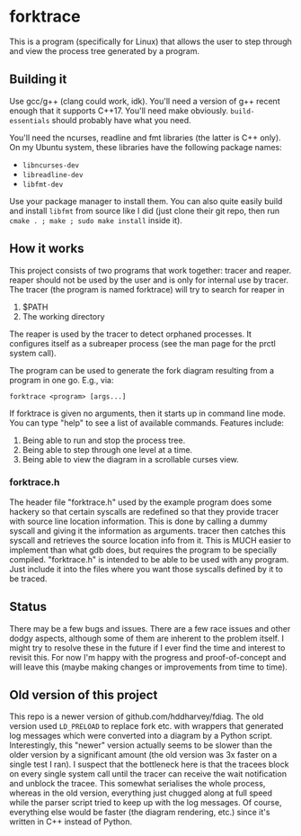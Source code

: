 # forktrace
This is a program (specifically for Linux) that allows the user to step through
and view the process tree generated by a program.

## Building it
Use gcc/g++ (clang could work, idk). You'll need a version of g++ recent enough
that it supports C++17. You'll need make obviously. `build-essentials` should
probably have what you need. 

You'll need the ncurses, readline and fmt libraries (the latter is C++ only).
On my Ubuntu system, these libraries have the following package names:

- `libncurses-dev`
- `libreadline-dev`
- `libfmt-dev`

Use your package manager to install them. You can also quite easily build and
install `libfmt` from source like I did (just clone their git repo, then run
`cmake . ; make ; sudo make install` inside it).

## How it works
This project consists of two programs that work together: tracer and reaper.
reaper should not be used by the user and is only for internal use by tracer.
The tracer (the program is named forktrace) will try to search for reaper in

1. $PATH
2. The working directory

The reaper is used by the tracer to detect orphaned processes. It configures
itself as a subreaper process (see the man page for the prctl system call).

The program can be used to generate the fork diagram resulting from a program
in one go. E.g., via:

    forktrace <program> [args...]

If forktrace is given no arguments, then it starts up in command line mode. You
can type "help" to see a list of available commands. Features include:

1. Being able to run and stop the process tree.
2. Being able to step through one level at a time.
3. Being able to view the diagram in a scrollable curses view.

### forktrace.h
The header file "forktrace.h" used by the example program does some hackery
so that certain syscalls are redefined so that they provide tracer with source
line location information. This is done by calling a dummy syscall and giving
it the information as arguments. tracer then catches this syscall and retrieves
the source location info from it. This is MUCH easier to implement than what
gdb does, but requires the program to be specially compiled. "forktrace.h" is
intended to be able to be used with any program. Just include it into the files
where you want those syscalls defined by it to be traced.

## Status
There may be a few bugs and issues. There are a few race issues and other dodgy
aspects, although some of them are inherent to the problem itself. I might try
to resolve these in the future if I ever find the time and interest to revisit 
this. For now I'm happy with the progress and proof-of-concept and will leave 
this (maybe making changes or improvements from time to time).

## Old version of this project
This repo is a newer version of github.com/hddharvey/fdiag. The old version
used `LD_PRELOAD` to replace fork etc. with wrappers that generated log
messages which were converted into a diagram by a Python script. Interestingly,
this "newer" version actually seems to be slower than the older version by a
significant amount (the old version was 3x faster on a single test I ran).
I suspect that the bottleneck here is that the tracees block on every single 
system call until the tracer can receive the wait notification and unblock the 
tracee. This somewhat serialises the whole process, whereas in the old version,
everything just chugged along at full speed while the parser script tried to 
keep up with the log messages. Of course, everything else would be faster (the
diagram rendering, etc.) since it's written in C++ instead of Python.
